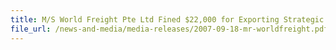 ```yaml
---
title: M/S World Freight Pte Ltd Fined $22,000 for Exporting Strategic Goods without Authorisation
file_url: /news-and-media/media-releases/2007-09-18-mr-worldfreight.pdf
---
```


